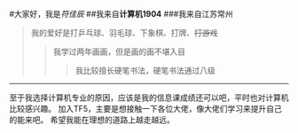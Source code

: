 #大家好，我是*符佳辰*
##我来自**计算机1904**
###我来自江苏常州
>我的爱好是打乒乓球、羽毛球、下象棋、打牌、~~打游戏~~
>>我学过两年画画，但是画的画不堪入目
>>>我比较擅长硬笔书法，硬笔书法通过八级
---
至于我选择计算机专业的原因，应该是我的信息课成绩还可以吧，平时也对计算机比较感兴趣。
加入TF5，主要是想接触一下各位大佬，像大佬们学习来提升自己的能来吧。
希望我能在理想的道路上越走越远。